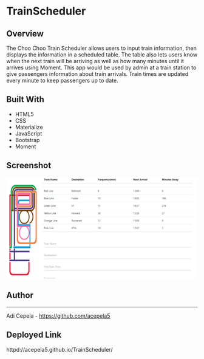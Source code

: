 # TrainScheduler

## Overview
The Choo Choo Train Scheduler allows users to input train information, then displays the information in a scheduled table.
The table also lets users know when the next train will be arriving as well as how many minutes until it arrives using Moment.
This app would be used by admin at a train station to give passengers information about train arrivals. Train times are updated every minute to keep passengers up to date.

## Built With
- HTML5
- CSS
- Materialize
- JavaScript
- Bootstrap
- Moment
## Screenshot

![ ](/Screenshot(32).png)

## Author
---
Adi Cepela - https://github.com/acepela5

## Deployed Link
httpd://acepela5.github.io/TrainScheduler/